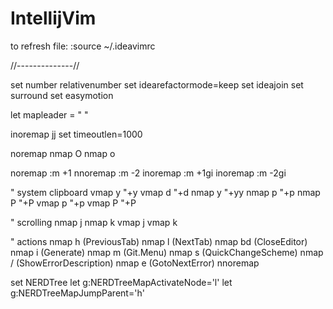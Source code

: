 # IntellijVim

to refresh file:
:source ~/.ideavimrc

//--------------//

set number relativenumber
set idearefactormode=keep
set ideajoin
set surround
set easymotion

let mapleader = " "


inoremap jj <Esc>
set timeoutlen=1000

noremap <Esc> <nop>
nmap <S-Enter> O<Esc>
nmap <CR> o<Esc>

 noremap <C-j> :m +1<CR>
nnoremap <C-k> :m -2<CR>
inoremap <C-j> <Esc>:m +1<CR>gi
inoremap <C-k> <Esc>:m -2<CR>gi

" system clipboard
vmap <leader>y "+y
vmap <leader>d "+d
nmap <leader>y "+yy
nmap <leader>p "+p
nmap <leader>P "+P
vmap <leader>p "+p
vmap <leader>P "+P

" scrolling
nmap <leader>j <C-d>
nmap <leader>k <C-u>
vmap <leader>j <C-d>
vmap <leader>k <C-u>

" actions
nmap <leader>h <action>(PreviousTab)
nmap <leader>l <action>(NextTab)
nmap <leader>bd <action>(CloseEditor)
nmap <leader>i <action>(Generate)
nmap <leader>m <action>(Git.Menu)
nmap <leader>s <action>(QuickChangeScheme)
nmap <leader>/ <action>(ShowErrorDescription)
nmap <leader>e <action>(GotoNextError)
nnoremap <leader><leader> <C-Tab>

set NERDTree
let g:NERDTreeMapActivateNode='l'
let g:NERDTreeMapJumpParent='h'
